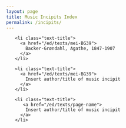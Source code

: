 ```yaml
---
layout: page
title: Music Incipits Index
permalink: /incipits/
---
```


<div class="toc">
  <ul class="post">
    
    <li class="text-title">
      <a href="/ed/texts/mei-BG39">
        Backer-Grøndahl, Agathe, 1847-1907
      </a>
    </li>
    
    <li class="text-title">
      <a href="/ed/texts/mei-BG39">
        Insert author/title of music incipit
      </a>
    </li>
    
    <li class="text-title">
       <a href="/ed/texts/page-name">
        Insert author/title of music incipit
      </a>
    </li>
  
  </ul>
</div>
